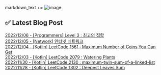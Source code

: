

markdown_text += ![image](https://user-images.githubusercontent.com/76645095/162124599-f9d701d6-e523-49c4-a6ce-193dc38f1026.png)

## ✅ Latest Blog Post

[2022/12/06 - [Programmers] Level 3 : 최고의 집합](https://jojaeng2.tistory.com/28) <br/>
[2022/12/05 - [Network] 인터넷 네트워크](https://jojaeng2.tistory.com/27) <br/>
[2022/12/04 - [Kotlin] LeetCode 1561 : Maximum Number of Coins You Can Get](https://jojaeng2.tistory.com/26) <br/>
[2022/12/03 - [Kotlin] LeetCode 2079 : Watering Plants](https://jojaeng2.tistory.com/25) <br/>
[2022/11/30 - [Kotlin] LeetCode 2130 : maximum-twin-sum-of-a-linked-list](https://jojaeng2.tistory.com/24) <br/>
[2022/11/28 - [Kotlin] LeetCode 1302 : Deepest Leaves Sum](https://jojaeng2.tistory.com/23) <br/>
